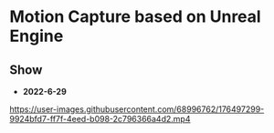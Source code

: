 # Motion Capture based on Unreal Engine

## Show

* **2022-6-29**

https://user-images.githubusercontent.com/68996762/176497299-9924bfd7-ff7f-4eed-b098-2c796366a4d2.mp4